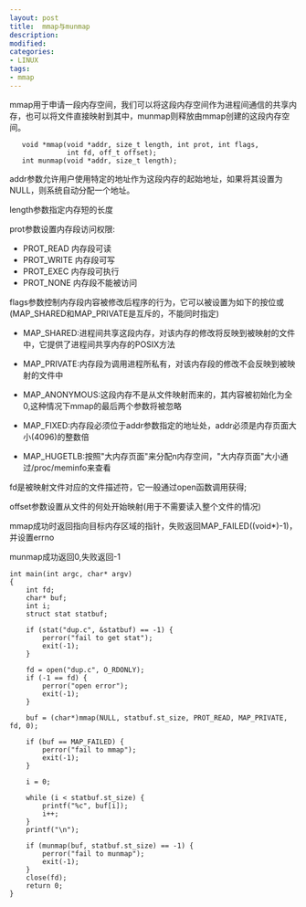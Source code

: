 ```yaml
---
layout: post
title:  mmap与munmap
description: 
modified: 
categories: 
- LINUX
tags:
- mmap
---
```


mmap用于申请一段内存空间，我们可以将这段内存空间作为进程间通信的共享内存，也可以将文件直接映射到其中，munmap则释放由mmap创建的这段内存空间。


       void *mmap(void *addr, size_t length, int prot, int flags,
                  int fd, off_t offset);
       int munmap(void *addr, size_t length);



addr参数允许用户使用特定的地址作为这段内存的起始地址，如果将其设置为NULL，则系统自动分配一个地址。

length参数指定内存短的长度

prot参数设置内存段访问权限:

* PROT_READ	内存段可读
* PROT_WRITE	内存段可写
* PROT_EXEC	内存段可执行
* PROT_NONE	内存段不能被访问




flags参数控制内存段内容被修改后程序的行为，它可以被设置为如下的按位或(MAP_SHARED和MAP_PRIVATE是互斥的，不能同时指定)

* MAP_SHARED:进程间共享这段内存，对该内存的修改将反映到被映射的文件中，它提供了进程间共享内存的POSIX方法


* MAP_PRIVATE:内存段为调用进程所私有，对该内存段的修改不会反映到被映射的文件中

* MAP_ANONYMOUS:这段内存不是从文件映射而来的，其内容被初始化为全0,这种情况下mmap的最后两个参数将被忽略

* MAP_FIXED:内存段必须位于addr参数指定的地址处，addr必须是内存页面大小(4096)的整数倍

* MAP_HUGETLB:按照"大内存页面"来分配n内存空间，"大内存页面"大小通过/proc/meminfo来查看


fd是被映射文件对应的文件描述符，它一般通过open函数调用获得;

offset参数设置从文件的何处开始映射(用于不需要读入整个文件的情况)

mmap成功时返回指向目标内存区域的指针，失败返回MAP_FAILED((void*)-1)，并设置errno

munmap成功返回0,失败返回-1




	int main(int argc, char* argv)
	{
		int fd;
		char* buf;
		int i;
		struct stat statbuf;
		
		if (stat("dup.c", &statbuf) == -1) {
			perror("fail to get stat");
			exit(-1);
		}
	
		fd = open("dup.c", O_RDONLY);	
		if (-1 == fd) {
			perror("open error");
			exit(-1);
		}	
		
		buf = (char*)mmap(NULL, statbuf.st_size, PROT_READ, MAP_PRIVATE, fd, 0);
		
		if (buf == MAP_FAILED) {
			perror("fail to mmap");
			exit(-1);
		}
		
		i = 0;
		
		while (i < statbuf.st_size) {
			printf("%c", buf[i]);
			i++;
		}
		printf("\n");
		
		if (munmap(buf, statbuf.st_size) == -1) {
			perror("fail to munmap");
			exit(-1);
		}
		close(fd);
		return 0;
	}
	
	

	
